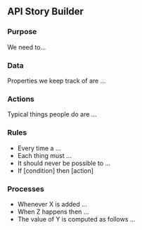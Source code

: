 ## API Story Builder

### Purpose
We need to... 

### Data
Properties we keep track of are ...

### Actions
Typical things people do are ...

### Rules
 * Every time a ...
 * Each thing must ...
 * It should never be possible to ...
 * If [condition] then [action]
 
### Processes
 * Whenever X is added ...
 * When Z happens then ...
 * The value of Y is computed as follows ... 
